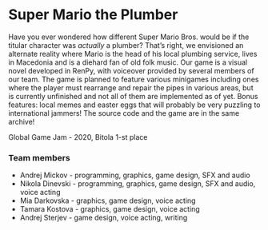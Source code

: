# Super Mario the Plumber


Have you ever wondered how different Super Mario Bros. would be if the titular character was *actually* a plumber? That’s right, we envisioned an alternate reality where Mario is the head of his local plumbing service, lives in Macedonia and is a diehard fan of old folk music. Our game is a visual novel developed in RenPy, with voiceover provided by several members of our team. The game is planned to feature various minigames including ones where the player must rearrange and repair the pipes in various areas, but is currently unfinished and not all of them are implemented as of yet. Bonus features: local memes and easter eggs that will probably be very puzzling to international jammers! The source code and the game are in the same archive!

Global Game Jam - 2020, Bitola 
1-st place

### Team members
* Andrej Mickov - programming, graphics, game design, SFX and audio
* Nikola Dinevski - programming, graphics, game design, SFX and audio, voice acting
* Mia Darkovska - graphics, game design, voice acting
* Tamara Kostova - graphics, game design, voice acting
* Andrej Sterjev - game design, voice acting, writing

